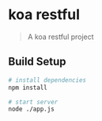 # koa restful

> A koa restful project

## Build Setup

``` bash
# install dependencies
npm install

# start server
node ./app.js